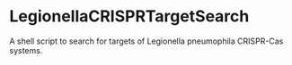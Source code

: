 # LegionellaCRISPRTargetSearch
A shell script to search for targets of Legionella pneumophila CRISPR-Cas systems.
